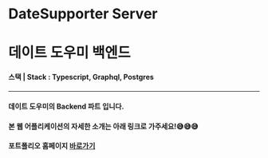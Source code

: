 # DateSupporter Server

# 데이트 도우미 백엔드

#### 스택 | Stack : Typescript, Graphql, Postgres

---

#### 데이트 도우미의 Backend 파트 입니다.

#### 본 웹 어플리케이션의 자세한 소개는 아래 링크로 가주세요!😅😅😅

#### **포트폴리오 홈페이지 [바로가기](http://https://github.com/GeonHyeok-Lee/dateSupporter-client/)**
